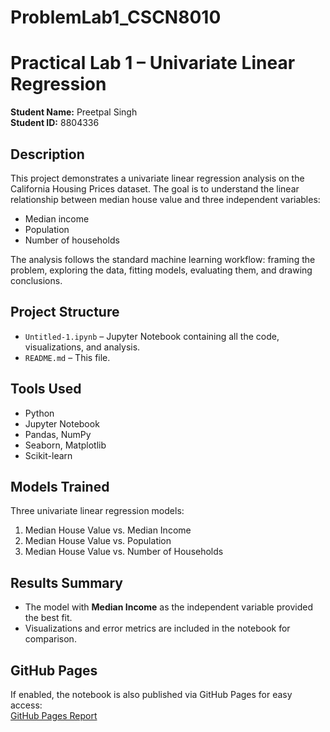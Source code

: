 # ProblemLab1_CSCN8010
# Practical Lab 1 – Univariate Linear Regression  
**Student Name:** Preetpal Singh  
**Student ID:** 8804336  

## Description
This project demonstrates a univariate linear regression analysis on the California Housing Prices dataset. The goal is to understand the linear relationship between median house value and three independent variables:
- Median income
- Population
- Number of households

The analysis follows the standard machine learning workflow: framing the problem, exploring the data, fitting models, evaluating them, and drawing conclusions.

## Project Structure
- `Untitled-1.ipynb` – Jupyter Notebook containing all the code, visualizations, and analysis.
- `README.md` – This file.


## Tools Used
- Python
- Jupyter Notebook
- Pandas, NumPy
- Seaborn, Matplotlib
- Scikit-learn

## Models Trained
Three univariate linear regression models:
1. Median House Value vs. Median Income
2. Median House Value vs. Population
3. Median House Value vs. Number of Households


## Results Summary
- The model with **Median Income** as the independent variable provided the best fit.
- Visualizations and error metrics are included in the notebook for comparison.

## GitHub Pages
If enabled, the notebook is also published via GitHub Pages for easy access:  
[GitHub Pages Report](https://preetpalai.github.io/ProblemLab1_CSCN8010/)


